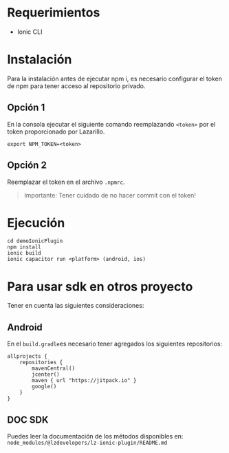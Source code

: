 
# Requerimientos
- Ionic CLI


# Instalación
Para la instalación antes de ejecutar npm i, es necesario configurar el token de npm para tener acceso al repositorio privado.

## Opción 1
En la consola ejecutar el siguiente comando reemplazando `<token>` por el token proporcionado por Lazarillo.

```{bash}
export NPM_TOKEN=<token>
```

## Opción 2
Reemplazar el token en el archivo `.npmrc`. 

> Importante: Tener cuidado de no hacer commit con el token!

# Ejecución
```
cd demoIonicPlugin
npm install
ionic build
ionic capacitor run <platform> (android, ios)
```

# Para usar sdk en otros proyecto

Tener en cuenta las siguientes consideraciones:

## Android
En el `build.gradle`es necesario tener agregados los siguientes repositorios:

```
allprojects {
    repositories {
        mavenCentral()
        jcenter()
        maven { url "https://jitpack.io" }
        google()
    }
}
```


## DOC SDK
Puedes leer la documentación de los métodos disponibles en:
`node_modules/@lzdevelopers/lz-ionic-plugin/README.md`


